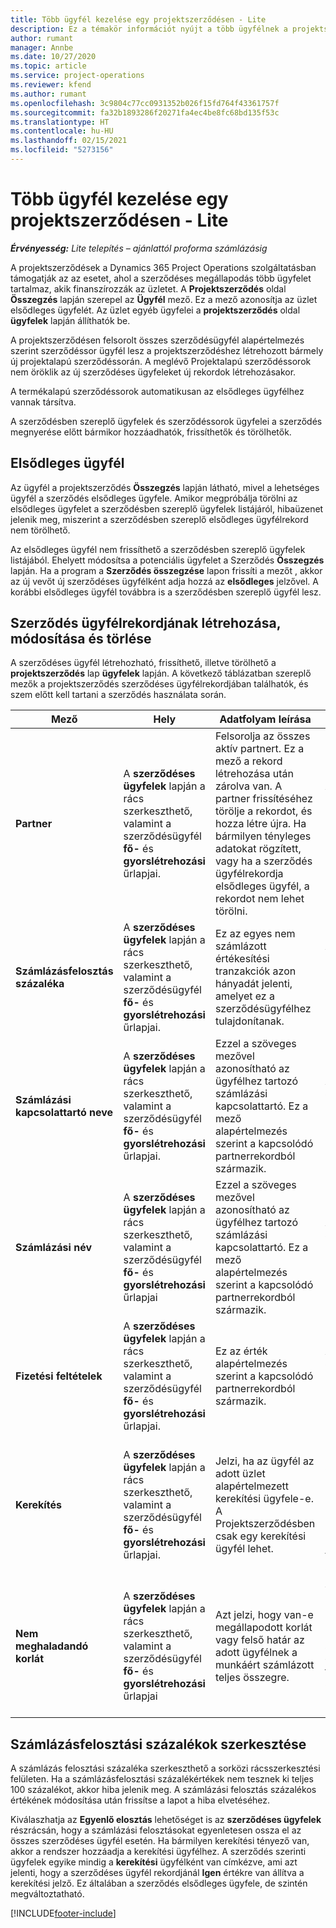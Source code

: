 ```yaml
---
title: Több ügyfél kezelése egy projektszerződésen - Lite
description: Ez a témakör információt nyújt a több ügyfélnek a projektszerződéseken való kezeléséről.
author: rumant
manager: Annbe
ms.date: 10/27/2020
ms.topic: article
ms.service: project-operations
ms.reviewer: kfend
ms.author: rumant
ms.openlocfilehash: 3c9804c77cc0931352b026f15fd764f43361757f
ms.sourcegitcommit: fa32b1893286f20271fa4ec4be8fc68bd135f53c
ms.translationtype: HT
ms.contentlocale: hu-HU
ms.lasthandoff: 02/15/2021
ms.locfileid: "5273156"
---
```

# <a name="manage-multiple-customers-on-project-contracts---lite"></a>Több ügyfél kezelése egy projektszerződésen - Lite

_**Érvényesség:** Lite telepítés – ajánlattól proforma számlázásig_

A projektszerződések a Dynamics 365 Project Operations szolgáltatásban támogatják az az esetet, ahol a szerződéses megállapodás több ügyfelet tartalmaz, akik finanszírozzák az üzletet. A **Projektszerződés** oldal **Összegzés** lapján szerepel az **Ügyfél** mező. Ez a mező azonosítja az üzlet elsődleges ügyfelét. Az üzlet egyéb ügyfelei a **projektszerződés** oldal **ügyfelek** lapján állíthatók be.

A projektszerződésen felsorolt összes szerződésügyfél alapértelmezés szerint szerződéssor ügyfél lesz a projektszerződéshez létrehozott bármely új projektalapú szerződéssorán. A meglévő Projektalapú szerződéssorok nem öröklik az új szerződéses ügyfeleket új rekordok létrehozásakor.

A termékalapú szerződéssorok automatikusan az elsődleges ügyfélhez vannak társítva.

A szerződésben szereplő ügyfelek és szerződéssorok ügyfelei a szerződés megnyerése előtt bármikor hozzáadhatók, frissíthetők és törölhetők.

## <a name="primary-customer"></a>Elsődleges ügyfél

Az ügyfél a projektszerződés **Összegzés** lapján látható, mivel a lehetséges ügyfél a szerződés elsődleges ügyfele. Amikor megpróbálja törölni az elsődleges ügyfelet a szerződésben szereplő ügyfelek listájáról, hibaüzenet jelenik meg, miszerint a szerződésben szereplő elsődleges ügyfélrekord nem törölhető.

Az elsődleges ügyfél nem frissíthető a szerződésben szereplő ügyfelek listájából. Ehelyett módosítsa a potenciális ügyfelet a Szerződés **Összegzés** lapján. Ha a program a **Szerződés összegzése** lapon frissíti a mezőt , akkor az új vevőt új szerződéses ügyfélként adja hozzá az **elsődleges** jelzővel. A korábbi elsődleges ügyfél továbbra is a szerződésben szereplő ügyfél lesz.

## <a name="create-update-or-delete-a-contract-customer-record"></a>Szerződés ügyfélrekordjának létrehozása, módosítása és törlése

A szerződéses ügyfél létrehozható, frissíthető, illetve törölhető a **projektszerződés** lap **ügyfelek** lapján. A következő táblázatban szereplő mezők a projektszerződés szerződéses ügyfélrekordjában találhatók, és szem előtt kell tartani a szerződés használata során.

| Mező | Hely | Adatfolyam leírása | Alsóbb rétegbeli hatás |
| --- | --- | --- | --- |
| **Partner** | A **szerződéses ügyfelek** lapján a rács szerkeszthető, valamint a szerződésügyfél **fő-** és **gyorslétrehozási** űrlapjai. | Felsorolja az összes aktív partnert. Ez a mező a rekord létrehozása után zárolva van. A partner frissítéséhez törölje a rekordot, és hozza létre újra. Ha bármilyen tényleges adatokat rögzített, vagy ha a szerződés ügyfélrekordja elsődleges ügyfél, a rekordot nem lehet törölni. | A szerződésben szereplő ügyfeleket a rendszer a szerződéssorok létrehozásakor szerződéssorok ügyfeleként átmásolja. |
| **Számlázásfelosztás százaléka** | A **szerződéses ügyfelek** lapján a rács szerkeszthető, valamint a szerződésügyfél **fő-** és **gyorslétrehozási** űrlapjai. | Ez az egyes nem számlázott értékesítési tranzakciók azon hányadát jelenti, amelyet ez a szerződésügyfélhez tulajdonítanak. | Átmásolva az új szerződéssorokba és a projekt szerződéssorának ügyfeleibe egy új projektszerződéssoron. |
| **Számlázási kapcsolattartó neve** | A **szerződéses ügyfelek** lapján a rács szerkeszthető, valamint a szerződésügyfél **fő-** és **gyorslétrehozási** űrlapjai. | Ezzel a szöveges mezővel azonosítható az ügyfélhez tartozó számlázási kapcsolattartó. Ez a mező alapértelmezés szerint a kapcsolódó partnerrekordból származik. | Átmásolva a **Számlázási szerződés neve** mezőbe az adott ügyfélhez létrehozott számlán. |
| **Számlázási név** | A **szerződéses ügyfelek** lapján a rács szerkeszthető, valamint a szerződésügyfél **fő-** és **gyorslétrehozási** űrlapjai | Ezzel a szöveges mezővel azonosítható az ügyfélhez tartozó számlázási kapcsolattartó. Ez a mező alapértelmezés szerint a kapcsolódó partnerrekordból származik. | Átmásolva a **Számlázási szerződés neve** mezőbe az adott ügyfélhez létrehozott számlán. |
| **Fizetési feltételek** | A **szerződéses ügyfelek** lapján a rács szerkeszthető, valamint a szerződésügyfél **fő-** és **gyorslétrehozási** űrlapjai. | Ez az érték alapértelmezés szerint a kapcsolódó partnerrekordból származik. | Átmásolva a **Számlázási szerződés neve** mezőbe az adott ügyfélhez létrehozott számlán. |
| **Kerekítés** | A **szerződéses ügyfelek** lapján a rács szerkeszthető, valamint a szerződésügyfél **fő-** és **gyorslétrehozási** űrlapjai. | Jelzi, ha az ügyfél az adott üzlet alapértelmezett kerekítési ügyfele-e. A Projektszerződésben csak egy kerekítési ügyfél lehet. | Ha a költség és a nem számlázott értékesítés a mennyiségre lebontva kerekítési különbözetet eredményez, akkor a különbözetet a rendszer az adott ügyfélhez hozzárendelt tényleges értékre alkalmazza. |
| **Nem meghaladandó korlát** | A **szerződéses ügyfelek** lapján a rács szerkeszthető, valamint a szerződésügyfél **fő-** és **gyorslétrehozási** űrlapjai | Azt jelzi, hogy van-e megállapodott korlát vagy felső határ az adott ügyfélnek a munkáért számlázott teljes összegre. | A szerződéses ügyfél szintjén beállított **Nem meghaladandó korlátot** a rendszer értékeli a **Nem számlázott értékesítési tényadatok** pontban, amely erre a szerződéses ügyfélre hivatkozik. |

## <a name="edit-billing-split-percentages"></a>Számlázásfelosztási százalékok szerkesztése

A számlázás felosztási százaléka szerkeszthető a sorközi rácsszerkesztési felületen. Ha a számlázásfelosztási százalékértékek nem tesznek ki teljes 100 százalékot, akkor hiba jelenik meg. A számlázási felosztás százalékos értékének módosítása után frissítse a lapot a hiba elvetéséhez.

Kiválaszhatja az **Egyenlő elosztás** lehetőséget is az **szerződéses ügyfelek** részrácsán, hogy a számlázási felosztásokat egyenletesen ossza el az összes szerződéses ügyfél esetén. Ha bármilyen kerekítési tényező van, akkor a rendszer hozzáadja a kerekítési ügyfélhez. A szerződés szerinti ügyfelek egyike mindig a **kerekítési** ügyfélként van címkézve, ami azt jelenti, hogy a szerződéses ügyfél rekordjánál **Igen** értékre van állítva a kerekítési jelző. Ez általában a szerződés elsődleges ügyfele, de szintén megváltoztatható.


[!INCLUDE[footer-include](../../includes/footer-banner.md)]